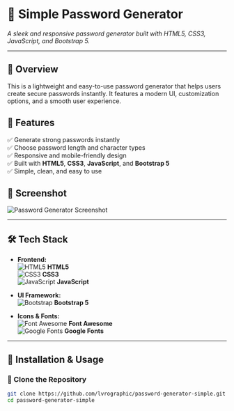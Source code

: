 # 📌 Simple Password Generator

*A sleek and responsive password generator built with HTML5, CSS3, JavaScript, and Bootstrap 5.*

---

## 🚀 Overview  
This is a lightweight and easy-to-use password generator that helps users create secure passwords instantly. It features a modern UI, customization options, and a smooth user experience.

## 🎯 Features  
✅ Generate strong passwords instantly  
✅ Choose password length and character types  
✅ Responsive and mobile-friendly design  
✅ Built with **HTML5**, **CSS3**, **JavaScript**, and **Bootstrap 5**  
✅ Simple, clean, and easy to use  

## 📸 Screenshot  
![Password Generator Screenshot](https://i.imgur.com/EsfpWJu)  

---

## 🛠 Tech Stack  
- **Frontend:**  
  ![HTML5](https://img.shields.io/badge/HTML5-%23E44D26.svg?style=flat&logo=html5&logoColor=white) **HTML5**  
  ![CSS3](https://img.shields.io/badge/CSS3-%231572B6.svg?style=flat&logo=css3&logoColor=white) **CSS3**  
  ![JavaScript](https://img.shields.io/badge/JavaScript-%23F7DF1E.svg?style=flat&logo=javascript&logoColor=black) **JavaScript**

- **UI Framework:**  
  ![Bootstrap](https://img.shields.io/badge/Bootstrap-%23563D7C.svg?style=flat&logo=bootstrap&logoColor=white) **Bootstrap 5**  

- **Icons & Fonts:**  
  ![Font Awesome](https://img.shields.io/badge/Font_Awesome-%23000000.svg?style=flat&logo=font-awesome&logoColor=white) **Font Awesome**  
  ![Google Fonts](https://img.shields.io/badge/Google_Fonts-%23000000.svg?style=flat&logo=google-fonts&logoColor=white) **Google Fonts**

---

## 🔧 Installation & Usage  

### 💾 Clone the Repository  
```sh
git clone https://github.com/lvrographic/password-generator-simple.git
cd password-generator-simple
